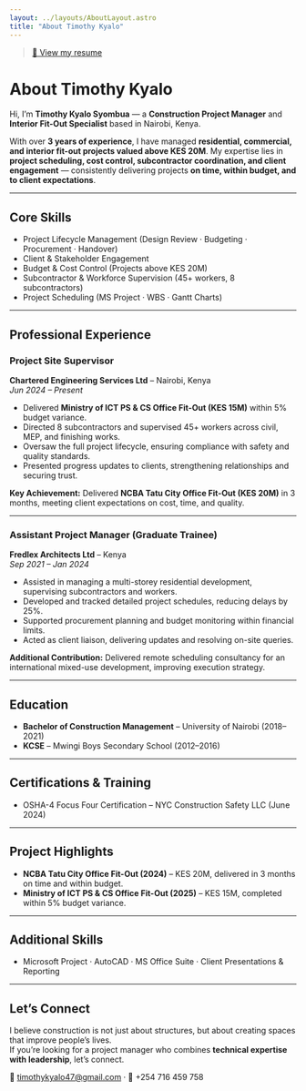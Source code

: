 ```yaml
---
layout: ../layouts/AboutLayout.astro
title: "About Timothy Kyalo"
---
```


> [📄 View my resume](https://drive.google.com/file/d/1OnNYHa9wwjMAcUxJxYNmRggNZWejh7yd/view?usp=drive_link)

# About Timothy Kyalo

Hi, I’m **Timothy Kyalo Syombua** — a **Construction Project Manager** and **Interior Fit-Out Specialist** based in Nairobi, Kenya.  

With over **3 years of experience**, I have managed **residential, commercial, and interior fit-out projects valued above KES 20M**. My expertise lies in **project scheduling, cost control, subcontractor coordination, and client engagement** — consistently delivering projects **on time, within budget, and to client expectations**.  

---

## Core Skills

- Project Lifecycle Management (Design Review · Budgeting · Procurement · Handover)  
- Client & Stakeholder Engagement  
- Budget & Cost Control (Projects above KES 20M)  
- Subcontractor & Workforce Supervision (45+ workers, 8 subcontractors)  
- Project Scheduling (MS Project · WBS · Gantt Charts)  

---

## Professional Experience

### Project Site Supervisor  
**Chartered Engineering Services Ltd** – Nairobi, Kenya  
*Jun 2024 – Present*  

- Delivered **Ministry of ICT PS & CS Office Fit-Out (KES 15M)** within 5% budget variance.  
- Directed 8 subcontractors and supervised 45+ workers across civil, MEP, and finishing works.  
- Oversaw the full project lifecycle, ensuring compliance with safety and quality standards.  
- Presented progress updates to clients, strengthening relationships and securing trust.  

**Key Achievement:** Delivered **NCBA Tatu City Office Fit-Out (KES 20M)** in 3 months, meeting client expectations on cost, time, and quality.  

---

### Assistant Project Manager (Graduate Trainee)  
**Fredlex Architects Ltd** – Kenya  
*Sep 2021 – Jan 2024*  

- Assisted in managing a multi-storey residential development, supervising subcontractors and workers.  
- Developed and tracked detailed project schedules, reducing delays by 25%.  
- Supported procurement planning and budget monitoring within financial limits.  
- Acted as client liaison, delivering updates and resolving on-site queries.  

**Additional Contribution:** Delivered remote scheduling consultancy for an international mixed-use development, improving execution strategy.  

---

## Education

- **Bachelor of Construction Management** – University of Nairobi (2018–2021)  
- **KCSE** – Mwingi Boys Secondary School (2012–2016)  

---

## Certifications & Training

- OSHA-4 Focus Four Certification – NYC Construction Safety LLC (June 2024)  

---

## Project Highlights

- **NCBA Tatu City Office Fit-Out (2024)** – KES 20M, delivered in 3 months on time and within budget.  
- **Ministry of ICT PS & CS Office Fit-Out (2025)** – KES 15M, completed within 5% budget variance.  

---

## Additional Skills

- Microsoft Project · AutoCAD · MS Office Suite · Client Presentations & Reporting  

---

## Let’s Connect

I believe construction is not just about structures, but about creating spaces that improve people’s lives.  
If you’re looking for a project manager who combines **technical expertise with leadership**, let’s connect.  

📧 timothykyalo47@gmail.com · 📱 +254 716 459 758
